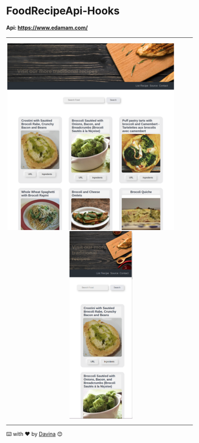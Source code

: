 # FoodRecipeApi-Hooks
#### Api: https://www.edamam.com/
______
<p align="center" >
<img src="./src//assets/img/web.png" width="450"></a> 
&nbsp &nbsp &nbsp &nbsp &nbsp &nbsp &nbsp
<img src="./src/assets/img/mvl.png" width="170"></a>
</p>

___
 ⌨️ with ❤️ by [Davina](https://www.linkedin.com/in/davinamedina/) 😊
